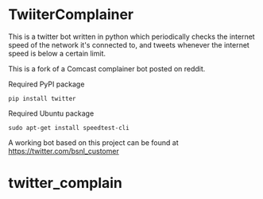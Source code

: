 # TwiiterComplainer
This is a twitter bot written in python which periodically checks the internet speed of the network it's connected to, and tweets whenever the internet speed is below a certain limit.

This is a fork of a Comcast complainer bot posted on reddit.

Required PyPI package
```
pip install twitter
```


Required Ubuntu package
```
sudo apt-get install speedtest-cli
```

A working bot based on this project can be found at https://twitter.com/bsnl_customer
# twitter_complain
